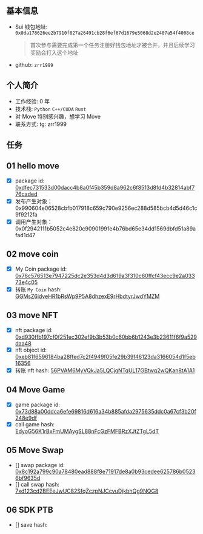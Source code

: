 ## 基本信息

- Sui 钱包地址: `0x0da178626ee2b7910f827a26491cb28f6ef67d1679e5068d2e2407a54f4008ce`
  > 首次参与需要完成第一个任务注册好钱包地址才被合并，并且后续学习奖励会打入这个地址
- github: `zrr1999`

## 个人简介

- 工作经验: 0 年
- 技术栈: `Python` `C++/CUDA` `Rust`
- 对 Move 特别感兴趣，想学习 Move
- 联系方式: tg: zrr1999

## 任务

## 01 hello move

- [x] package id: [0xdfec731533d00dacc4b8a0f45b359d8a962c6f8513d8fd4b32814abf776caded](https://suiscan.xyz/testnet/object/0xdfec731533d00dacc4b8a0f45b359d8a962c6f8513d8fd4b32814abf776caded/txs)
- [x] 发布产生对象：0x990604e06528cbfb017918c659c790e9256ec288d585bcb4d5d46c1c9f9212fa
- [x] 调用产生对象：0x0f2942111b5052c4e820c90901991e4b76bd65e34dd1569dbfd51a89afad1d47

## 02 move coin

- [x] My Coin package id: [0x76c576513e7947225dc2e353d4d3d619a3f310c60ffcf43ecc9e2a03373e4c05](https://suiscan.xyz/mainnet/coin/0x76c576513e7947225dc2e353d4d3d619a3f310c60ffcf43ecc9e2a03373e4c05::my_coin::MY_COIN/txs)
- [x] 转账 `My Coin` hash: [GGMsZ6idveHR1bRsWp9P5A8dhzexE9rHbdtyrJwdYMZM](https://suiscan.xyz/mainnet/tx/GGMsZ6idveHR1bRsWp9P5A8dhzexE9rHbdtyrJwdYMZM)

## 03 move NFT

- [x] nft package id: [0xd930ffb197cf0f251ec302ef9b3b53b0c60bb6b1243e3b23611f6f9a529daa48](https://suiscan.xyz/mainnet/object/0xd930ffb197cf0f251ec302ef9b3b53b0c60bb6b1243e3b23611f6f9a529daa48)
- [x] nft object id: [0xeb81f6596184ba28ffed7c2f4949f05fe29b39f46123da3166054d1f5eb16356](https://suiscan.xyz/mainnet/object/0xeb81f6596184ba28ffed7c2f4949f05fe29b39f46123da3166054d1f5eb16356/txs)
- [x] 转账 nft hash: [56PVAM6MyVQkJa5LQCjgNTqUL17GBtwq2wQKan8tA1A1](https://suiscan.xyz/mainnet/tx/56PVAM6MyVQkJa5LQCjgNTqUL17GBtwq2wQKan8tA1A1)

## 04 Move Game

- [x] game package id: [0x73d88a00ddca6efe69816d616a34b885afda2975635ddc0a67cf3b20f248e9df](https://suiscan.xyz/mainnet/object/0x73d88a00ddca6efe69816d616a34b885afda2975635ddc0a67cf3b20f248e9df)
- [x] call game hash: [EdyoG56K1rBxFmUMAygSL88nFcGzFMFBRzXJtZTgL5dT](https://suiscan.xyz/mainnet/tx/EdyoG56K1rBxFmUMAygSL88nFcGzFMFBRzXJtZTgL5dT)

## 05 Move Swap

- [] swap package id: [0x8c192a799c90a78480ead888f8e71917de8a0b93cedee625786b05236bf9635d](https://suiscan.xyz/mainnet/object/0x8c192a799c90a78480ead888f8e71917de8a0b93cedee625786b05236bf9635d)
- [] call swap hash: [7xd123cd2BEEeJwUC82SfqZczpNJCcvuDjkbhQg9NQG8](https://suiscan.xyz/mainnet/tx/7xd123cd2BEEeJwUC82SfqZczpNJCcvuDjkbhQg9NQG8)

## 06 SDK PTB

- [] save hash: 

